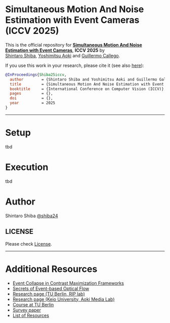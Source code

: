 # Simultaneous Motion And Noise Estimation with Event Cameras (ICCV 2025)

This is the official repository for [**Simultaneous Motion And Noise Estimation with Event Cameras**](https://arxiv.org/abs/2504.04029), **ICCV 2025** by  
[Shintaro Shiba](http://shibashintaro.com/), [Yoshimitsu Aoki](https://aoki-medialab.jp/aokiyoshimitsu-en/) and [Guillermo Callego](https://sites.google.com/view/guillermogallego).

If you use this work in your research, please cite it (see also [here](#citation)):

```bibtex
@InProceedings{Shiba25iccv,
  author        = {Shintaro Shiba and Yoshimitsu Aoki and Guillermo Gallego},
  title         = {Simultaneous Motion And Noise Estimation with Event Cameras},
  booktitle     = {International Conference on Computer Vision (ICCV)},
  pages         = {},
  doi           = {},
  year          = 2025
}
```

-------
# Setup

tbd

# Execution

tbd


# Author

Shintaro Shiba [@shiba24](https://github.com/shiba24)

## LICENSE

Please check [License](./LICENSE).

-------
# Additional Resources

* [Event Collapse in Contrast Maximization Frameworks](https://github.com/tub-rip/event_collapse)
* [Secrets of Event-based Optical Flow](https://github.com/tub-rip/event_based_optical_flow)
* [Research page (TU Berlin, RIP lab)](https://sites.google.com/view/guillermogallego/research/event-based-vision)
* [Research page (Keio University, Aoki Media Lab)](https://aoki-medialab.jp/home-en/)
* [Course at TU Berlin](https://sites.google.com/view/guillermogallego/teaching/event-based-robot-vision)
* [Survey paper](http://rpg.ifi.uzh.ch/docs/EventVisionSurvey.pdf)
* [List of Resources](https://github.com/uzh-rpg/event-based_vision_resources)
